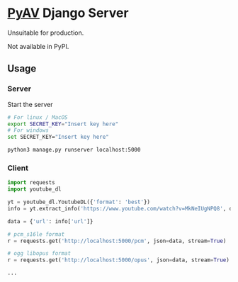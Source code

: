 # [PyAV](https://github.com/PyAV-Org/PyAV) Django Server

Unsuitable for production.

Not available in PyPI.

## Usage

### Server

Start the server

```bash
# For linux / MacOS
export SECRET_KEY="Insert key here"
# For windows
set SECRET_KEY="Insert key here"

python3 manage.py runserver localhost:5000
```

### Client

```python
import requests
import youtube_dl

yt = youtube_dl.YoutubeDL({'format': 'best'})
info = yt.extract_info('https://www.youtube.com/watch?v=MkNeIUgNPQ8', download=False)

data = {'url': info['url']}

# pcm_s16le format
r = requests.get('http://localhost:5000/pcm', json=data, stream=True)

# ogg libopus format
r = requests.get('http://localhost:5000/opus', json=data, stream=True)

...

```